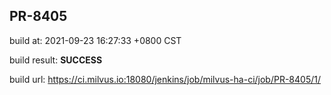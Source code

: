 <h2><a name="pr-8405" class="anchor" href="#pr-8405" rel="nofollow" aria-hidden="true"><span class="octicon octicon-link"></span></a>PR-8405</h2>

<p>build at: 2021-09-23 16:27:33 +0800 CST</p>

<p>build result: <strong>SUCCESS</strong></p>

<p>build url: <a href="https://ci.milvus.io:18080/jenkins/job/milvus-ha-ci/job/PR-8405/1/" rel="nofollow">https://ci.milvus.io:18080/jenkins/job/milvus-ha-ci/job/PR-8405/1/</a></p>
